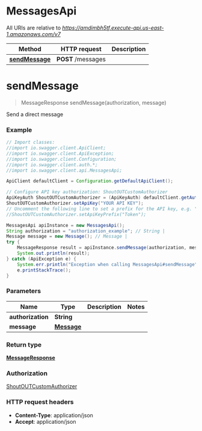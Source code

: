 # MessagesApi

All URIs are relative to *https://amdimbh5tf.execute-api.us-east-1.amazonaws.com/v7*

Method | HTTP request | Description
------------- | ------------- | -------------
[**sendMessage**](MessagesApi.md#sendMessage) | **POST** /messages | 


<a name="sendMessage"></a>
# **sendMessage**
> MessageResponse sendMessage(authorization, message)



Send a direct message

### Example
```java
// Import classes:
//import io.swagger.client.ApiClient;
//import io.swagger.client.ApiException;
//import io.swagger.client.Configuration;
//import io.swagger.client.auth.*;
//import io.swagger.client.api.MessagesApi;

ApiClient defaultClient = Configuration.getDefaultApiClient();

// Configure API key authorization: ShoutOUTCustomAuthorizer
ApiKeyAuth ShoutOUTCustomAuthorizer = (ApiKeyAuth) defaultClient.getAuthentication("ShoutOUTCustomAuthorizer");
ShoutOUTCustomAuthorizer.setApiKey("YOUR API KEY");
// Uncomment the following line to set a prefix for the API key, e.g. "Token" (defaults to null)
//ShoutOUTCustomAuthorizer.setApiKeyPrefix("Token");

MessagesApi apiInstance = new MessagesApi();
String authorization = "authorization_example"; // String | 
Message message = new Message(); // Message | 
try {
    MessageResponse result = apiInstance.sendMessage(authorization, message);
    System.out.println(result);
} catch (ApiException e) {
    System.err.println("Exception when calling MessagesApi#sendMessage");
    e.printStackTrace();
}
```

### Parameters

Name | Type | Description  | Notes
------------- | ------------- | ------------- | -------------
 **authorization** | **String**|  |
 **message** | [**Message**](Message.md)|  |

### Return type

[**MessageResponse**](MessageResponse.md)

### Authorization

[ShoutOUTCustomAuthorizer](../README.md#ShoutOUTCustomAuthorizer)

### HTTP request headers

 - **Content-Type**: application/json
 - **Accept**: application/json

